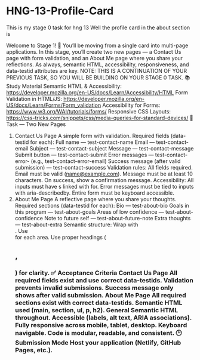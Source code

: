 # HNG-13-Profile-Card
This is my stage 0 task for hng 13
Well the profile card in the about section is

Welcome to Stage 1! :tada:
You’ll be moving from a single card into multi-page applications. In this stage, you’ll create two new pages — a Contact Us page with form validation, and an About Me page where you share your reflections. As always, semantic HTML, accessibility, responsiveness, and data-testid attributes are key.
NOTE: THIS IS A CONTINUATION OF YOUR PREVIOUS TASK, SO YOU WILL BE BUILDING ON YOUR STAGE 0 TASK.
:books: Study Material
Semantic HTML & Accessibility: https://developer.mozilla.org/en-US/docs/Learn/Accessibility/HTML
Form Validation in HTML/JS: https://developer.mozilla.org/en-US/docs/Learn/Forms/Form_validation
Accessibility for Forms: https://www.w3.org/WAI/tutorials/forms/
Responsive CSS Layouts: https://css-tricks.com/snippets/css/media-queries-for-standard-devices/
:memo: Task — Two New Pages
1. Contact Us Page
A simple form with validation.
Required fields (data-testid for each):
Full name — test-contact-name
Email — test-contact-email
Subject — test-contact-subject
Message — test-contact-message
Submit button — test-contact-submit
Error messages — test-contact-error-<field> (e.g., test-contact-error-email)
Success message (after valid submission) — test-contact-success
Validation rules:
All fields required.
Email must be valid (name@example.com).
Message must be at least 10 characters.
On success, show a confirmation message.
Accessibility:
All inputs must have <label>s linked with for.
Error messages must be tied to inputs with aria-describedby.
Entire form must be keyboard accessible.
2. About Me Page
A reflective page where you share your thoughts.
Required sections (data-testid for each):
Bio — test-about-bio
Goals in this program — test-about-goals
Areas of low confidence — test-about-confidence
Note to future self — test-about-future-note
Extra thoughts — test-about-extra
Semantic structure:
Wrap with <main data-testid="test-about-page">.
Use <section> for each area.
Use proper headings (<h2>, <h3>) for clarity.
:white_check_mark: Acceptance Criteria
Contact Us Page
All required fields exist and use correct data-testids.
Validation prevents invalid submissions.
Success message only shows after valid submission.
About Me Page
All required sections exist with correct data-testids.
Semantic HTML used (main, section, ul, p, h2).
General
Semantic HTML throughout.
Accessible (labels, alt text, ARIA associations).
Fully responsive across mobile, tablet, desktop.
Keyboard navigable.
Code is modular, readable, and consistent.
:clock3: Submission Mode
Host your application (Netlify, GitHub Pages, etc.).